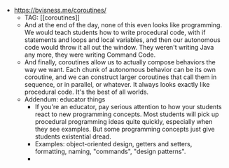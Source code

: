 - https://bvisness.me/coroutines/
	- TAG: [[coroutines]]
	- And at the end of the day, none of this even looks like programming. We would teach students how to write procedural code, with if statements and loops and local variables, and then our autonomous code would throw it all out the window. They weren't writing Java any more, they were writing Command Code.
	- And finally, coroutines allow us to actually compose behaviors the way we want. Each chunk of autonomous behavior can be its own coroutine, and we can construct larger coroutines that call them in sequence, or in parallel, or whatever. It always looks exactly like procedural code. It's the best of all worlds.
	- Addendum: educator things
		- If you're an educator, pay serious attention to how your students react to new programming concepts. Most students will pick up procedural programming ideas quite quickly, especially when they see examples. But some programming concepts just give students existential dread.
		- Examples: object-oriented design, getters and setters, formatting, naming, "commands", "design patterns".
		-